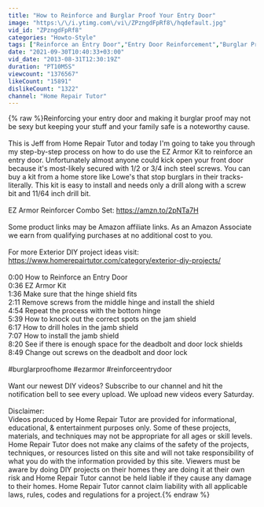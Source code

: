 ```yaml
---
title: "How to Reinforce and Burglar Proof Your Entry Door"
image: "https:\/\/i.ytimg.com\/vi\/ZPzngdFpRf8\/hqdefault.jpg"
vid_id: "ZPzngdFpRf8"
categories: "Howto-Style"
tags: ["Reinforce an Entry Door","Entry Door Reinforcement","Burglar Proof Doors"]
date: "2021-09-30T10:40:33+03:00"
vid_date: "2013-08-31T12:30:19Z"
duration: "PT10M5S"
viewcount: "1376567"
likeCount: "15891"
dislikeCount: "1322"
channel: "Home Repair Tutor"
---
```

{% raw %}Reinforcing your entry door and making it burglar proof may not be sexy but keeping your stuff and your family safe is a noteworthy cause.<br /><br />This is Jeff from Home Repair Tutor and today I'm going to take you through my step-by-step process on how to do use the EZ Armor Kit to reinforce an entry door. Unfortunately almost anyone could kick open your front door because it's most-likely secured with 1/2 or 3/4 inch steel screws. You can buy a kit from a home store like Lowe's that stop burglars in their tracks-literally.  This kit is easy to install and needs only a drill along with a screw bit and 11/64 inch drill bit.<br /><br />EZ Armor Reinforcer Combo Set: <a rel="nofollow" target="blank" href="https://amzn.to/2pNTa7H">https://amzn.to/2pNTa7H</a> <br /><br />Some product links may be Amazon affiliate links. As an Amazon Associate we earn from qualifying purchases at no additional cost to you. <br /><br />For more Exterior DIY project ideas visit:<br /><a rel="nofollow" target="blank" href="https://www.homerepairtutor.com/category/exterior-diy-projects/">https://www.homerepairtutor.com/category/exterior-diy-projects/</a><br /><br />0:00 How to Reinforce an Entry Door<br />0:36 EZ Armor Kit<br />1:36 Make sure that the hinge shield fits<br />2:11 Remove screws from the middle hinge and install the shield<br />4:54 Repeat the process with the bottom hinge<br />5:39 How to knock out the correct spots on the jam shield<br />6:17 How to drill holes in the jamb shield<br />7:07 How to install the jamb shield<br />8:20 See if there is enough space for the deadbolt and door lock shields<br />8:49 Change out screws on the deadbolt and door lock<br /><br />#burglarproofhome #ezarmor #reinforceentrydoor<br /><br />Want our newest DIY videos? Subscribe to our channel and hit the notification bell to see every upload. We upload new videos every Saturday.<br /><br />Disclaimer:<br />Videos produced by Home Repair Tutor are provided for informational, educational, &amp; entertainment purposes only. Some of these projects, materials, and techniques may not be appropriate for all ages or skill levels. Home Repair Tutor does not make any claims of the safety of the projects, techniques, or resources listed on this site and will not take responsibility of what you do with the information provided by this site. Viewers must be aware by doing DIY projects on their homes they are doing it at their own risk and Home Repair Tutor cannot be held liable if they cause any damage to their homes. Home Repair Tutor cannot claim liability with all applicable laws, rules, codes and regulations for a project.{% endraw %}
